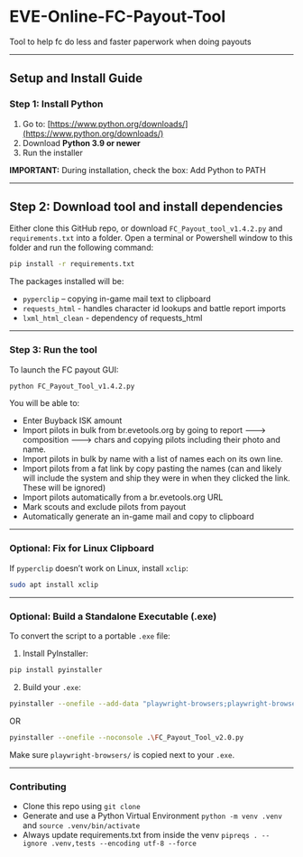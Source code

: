 # EVE-Online-FC-Payout-Tool
Tool to help fc do less and faster paperwork when doing payouts

---

## Setup and Install Guide

### Step 1: Install Python

1. Go to: [https://www.python.org/downloads/](https://www.python.org/downloads/)
2. Download **Python 3.9 or newer**
3. Run the installer

**IMPORTANT:** During installation, check the box: Add Python to PATH

---

## Step 2: Download tool and install dependencies

Either clone this GitHub repo, or download `FC_Payout_tool_v1.4.2.py` and `requirements.txt` into a folder. Open a terminal or Powershell window to this folder and run the following command:

```bash
pip install -r requirements.txt
```

The packages installed will be:
- `pyperclip` – copying in-game mail text to clipboard
- `requests_html` - handles character id lookups and battle report imports
- `lxml_html_clean` - dependency of requests_html

---

### Step 3: Run the tool

To launch the FC payout GUI:

```bash
python FC_Payout_Tool_v1.4.2.py
```

You will be able to:
- Enter Buyback ISK amount
- Import pilots in bulk from br.evetools.org by going to report ---> composition ---> chars and copying pilots including their photo and name.
- Import pilots in bulk by name with a list of names each on its own line.
- Import pilots from a fat link by copy pasting the names (can and likely will include the system and ship they were in when they clicked the link. These will be ignored)
- Import pilots automatically from a br.evetools.org URL
- Mark scouts and exclude pilots from payout
- Automatically generate an in-game mail and copy to clipboard

---

### Optional: Fix for Linux Clipboard

If `pyperclip` doesn’t work on Linux, install `xclip`:

```bash
sudo apt install xclip
```

---

### Optional: Build a Standalone Executable (.exe)

To convert the script to a portable `.exe` file:

1. Install PyInstaller:

```bash
pip install pyinstaller
```

2. Build your `.exe`:

```bash
pyinstaller --onefile --add-data "playwright-browsers;playwright-browsers" FC_Payout_Tool_v2.0.py
```
OR

```bash
pyinstaller --onefile --noconsole .\FC_Payout_Tool_v2.0.py
```

Make sure `playwright-browsers/` is copied next to your `.exe`.

---

### Contributing

- Clone this repo using `git clone`
- Generate and use a Python Virtual Environment `python -m venv .venv` and `source .venv/bin/activate`
- Always update requirements.txt from inside the venv `pipreqs . --ignore .venv,tests --encoding utf-8 --force`
